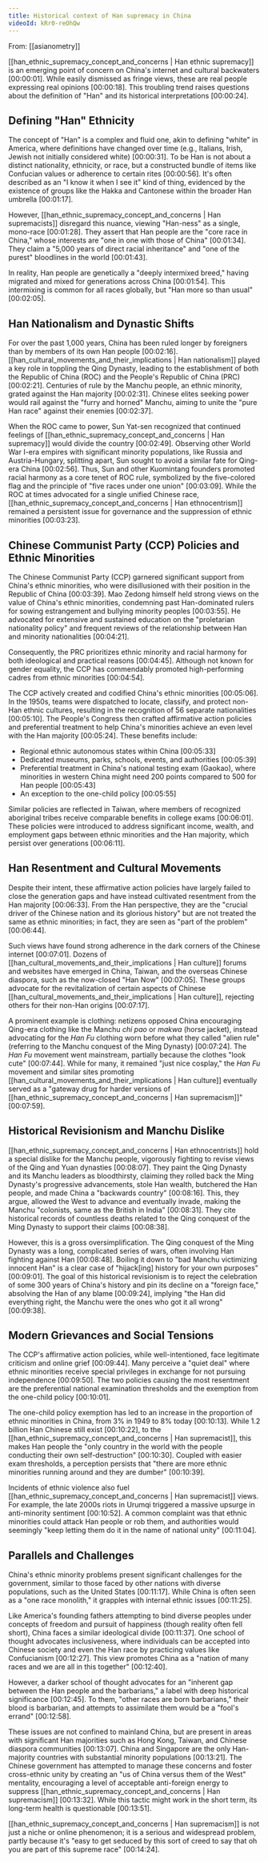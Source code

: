 ```yaml
---
title: Historical context of Han supremacy in China
videoId: kRr0-reOhQw
---
```


From: [[asianometry]] <br/> 

[[han_ethnic_supremacy_concept_and_concerns | Han ethnic supremacy]] is an emerging point of concern on China's internet and cultural backwaters <a class="yt-timestamp" data-t="00:00:01">[00:00:01]</a>. While easily dismissed as fringe views, these are real people expressing real opinions <a class="yt-timestamp" data-t="00:00:18">[00:00:18]</a>. This troubling trend raises questions about the definition of "Han" and its historical interpretations <a class="yt-timestamp" data-t="00:00:24">[00:00:24]</a>.

## Defining "Han" Ethnicity

The concept of "Han" is a complex and fluid one, akin to defining "white" in America, where definitions have changed over time (e.g., Italians, Irish, Jewish not initially considered white) <a class="yt-timestamp" data-t="00:00:31">[00:00:31]</a>. To be Han is not about a distinct nationality, ethnicity, or race, but a constructed bundle of items like Confucian values or adherence to certain rites <a class="yt-timestamp" data-t="00:00:56">[00:00:56]</a>. It's often described as an "I know it when I see it" kind of thing, evidenced by the existence of groups like the Hakka and Cantonese within the broader Han umbrella <a class="yt-timestamp" data-t="00:01:17">[00:01:17]</a>.

However, [[han_ethnic_supremacy_concept_and_concerns | Han supremacists]] disregard this nuance, viewing "Han-ness" as a single, mono-race <a class="yt-timestamp" data-t="00:01:28">[00:01:28]</a>. They assert that Han people are the "core race in China," whose interests are "one in one with those of China" <a class="yt-timestamp" data-t="00:01:34">[00:01:34]</a>. They claim a "5,000 years of direct racial inheritance" and "one of the purest" bloodlines in the world <a class="yt-timestamp" data-t="00:01:43">[00:01:43]</a>.

In reality, Han people are genetically a "deeply intermixed breed," having migrated and mixed for generations across China <a class="yt-timestamp" data-t="00:01:54">[00:01:54]</a>. This intermixing is common for all races globally, but "Han more so than usual" <a class="yt-timestamp" data-t="00:02:05">[00:02:05]</a>.

## Han Nationalism and Dynastic Shifts

For over the past 1,000 years, China has been ruled longer by foreigners than by members of its own Han people <a class="yt-timestamp" data-t="00:02:16">[00:02:16]</a>. [[han_cultural_movements_and_their_implications | Han nationalism]] played a key role in toppling the Qing Dynasty, leading to the establishment of both the Republic of China (ROC) and the People's Republic of China (PRC) <a class="yt-timestamp" data-t="00:02:21">[00:02:21]</a>. Centuries of rule by the Manchu people, an ethnic minority, grated against the Han majority <a class="yt-timestamp" data-t="00:02:31">[00:02:31]</a>. Chinese elites seeking power would rail against the "furry and horned" Manchu, aiming to unite the "pure Han race" against their enemies <a class="yt-timestamp" data-t="00:02:37">[00:02:37]</a>.

When the ROC came to power, Sun Yat-sen recognized that continued feelings of [[han_ethnic_supremacy_concept_and_concerns | Han supremacy]] would divide the country <a class="yt-timestamp" data-t="00:02:49">[00:02:49]</a>. Observing other World War I-era empires with significant minority populations, like Russia and Austria-Hungary, splitting apart, Sun sought to avoid a similar fate for Qing-era China <a class="yt-timestamp" data-t="00:02:56">[00:02:56]</a>. Thus, Sun and other Kuomintang founders promoted racial harmony as a core tenet of ROC rule, symbolized by the five-colored flag and the principle of "five races under one union" <a class="yt-timestamp" data-t="00:03:09">[00:03:09]</a>. While the ROC at times advocated for a single unified Chinese race, [[han_ethnic_supremacy_concept_and_concerns | Han ethnocentrism]] remained a persistent issue for governance and the suppression of ethnic minorities <a class="yt-timestamp" data-t="00:03:23">[00:03:23]</a>.

## Chinese Communist Party (CCP) Policies and Ethnic Minorities

The Chinese Communist Party (CCP) garnered significant support from China's ethnic minorities, who were disillusioned with their position in the Republic of China <a class="yt-timestamp" data-t="00:03:39">[00:03:39]</a>. Mao Zedong himself held strong views on the value of China's ethnic minorities, condemning past Han-dominated rulers for sowing estrangement and bullying minority peoples <a class="yt-timestamp" data-t="00:03:55">[00:03:55]</a>. He advocated for extensive and sustained education on the "proletarian nationality policy" and frequent reviews of the relationship between Han and minority nationalities <a class="yt-timestamp" data-t="00:04:21">[00:04:21]</a>.

Consequently, the PRC prioritizes ethnic minority and racial harmony for both ideological and practical reasons <a class="yt-timestamp" data-t="00:04:45">[00:04:45]</a>. Although not known for gender equality, the CCP has commendably promoted high-performing cadres from ethnic minorities <a class="yt-timestamp" data-t="00:04:54">[00:04:54]</a>.

The CCP actively created and codified China's ethnic minorities <a class="yt-timestamp" data-t="00:05:06">[00:05:06]</a>. In the 1950s, teams were dispatched to locate, classify, and protect non-Han ethnic cultures, resulting in the recognition of 56 separate nationalities <a class="yt-timestamp" data-t="00:05:10">[00:05:10]</a>. The People's Congress then crafted affirmative action policies and preferential treatment to help China's minorities achieve an even level with the Han majority <a class="yt-timestamp" data-t="00:05:24">[00:05:24]</a>. These benefits include:

*   Regional ethnic autonomous states within China <a class="yt-timestamp" data-t="00:05:33">[00:05:33]</a>
*   Dedicated museums, parks, schools, events, and authorities <a class="yt-timestamp" data-t="00:05:39">[00:05:39]</a>
*   Preferential treatment in China's national testing exam (Gaokao), where minorities in western China might need 200 points compared to 500 for Han people <a class="yt-timestamp" data-t="00:05:43">[00:05:43]</a>
*   An exception to the one-child policy <a class="yt-timestamp" data-t="00:05:55">[00:05:55]</a>

Similar policies are reflected in Taiwan, where members of recognized aboriginal tribes receive comparable benefits in college exams <a class="yt-timestamp" data-t="00:06:01">[00:06:01]</a>. These policies were introduced to address significant income, wealth, and employment gaps between ethnic minorities and the Han majority, which persist over generations <a class="yt-timestamp" data-t="00:06:11">[00:06:11]</a>.

## Han Resentment and Cultural Movements

Despite their intent, these affirmative action policies have largely failed to close the generation gaps and have instead cultivated resentment from the Han majority <a class="yt-timestamp" data-t="00:06:33">[00:06:33]</a>. From the Han perspective, they are the "crucial driver of the Chinese nation and its glorious history" but are not treated the same as ethnic minorities; in fact, they are seen as "part of the problem" <a class="yt-timestamp" data-t="00:06:44">[00:06:44]</a>.

Such views have found strong adherence in the dark corners of the Chinese internet <a class="yt-timestamp" data-t="00:07:01">[00:07:01]</a>. Dozens of [[han_cultural_movements_and_their_implications | Han culture]] forums and websites have emerged in China, Taiwan, and the overseas Chinese diaspora, such as the now-closed "Han Now" <a class="yt-timestamp" data-t="00:07:05">[00:07:05]</a>. These groups advocate for the revitalization of certain aspects of Chinese [[han_cultural_movements_and_their_implications | Han culture]], rejecting others for their non-Han origins <a class="yt-timestamp" data-t="00:07:17">[00:07:17]</a>.

A prominent example is clothing: netizens opposed China encouraging Qing-era clothing like the Manchu *chi pao* or *makwa* (horse jacket), instead advocating for the *Han Fu* clothing worn before what they called "alien rule" (referring to the Manchu conquest of the Ming Dynasty) <a class="yt-timestamp" data-t="00:07:24">[00:07:24]</a>. The *Han Fu* movement went mainstream, partially because the clothes "look cute" <a class="yt-timestamp" data-t="00:07:44">[00:07:44]</a>. While for many, it remained "just nice cosplay," the *Han Fu* movement and similar sites promoting [[han_cultural_movements_and_their_implications | Han culture]] eventually served as a "gateway drug for harder versions of [[han_ethnic_supremacy_concept_and_concerns | Han supremacism]]" <a class="yt-timestamp" data-t="00:07:59">[00:07:59]</a>.

## Historical Revisionism and Manchu Dislike

[[han_ethnic_supremacy_concept_and_concerns | Han ethnocentrists]] hold a special dislike for the Manchu people, vigorously fighting to revise views of the Qing and Yuan dynasties <a class="yt-timestamp" data-t="00:08:07">[00:08:07]</a>. They paint the Qing Dynasty and its Manchu leaders as bloodthirsty, claiming they rolled back the Ming Dynasty's progressive advancements, stole Han wealth, butchered the Han people, and made China a "backwards country" <a class="yt-timestamp" data-t="00:08:16">[00:08:16]</a>. This, they argue, allowed the West to advance and eventually invade, making the Manchu "colonists, same as the British in India" <a class="yt-timestamp" data-t="00:08:31">[00:08:31]</a>. They cite historical records of countless deaths related to the Qing conquest of the Ming Dynasty to support their claims <a class="yt-timestamp" data-t="00:08:38">[00:08:38]</a>.

However, this is a gross oversimplification. The Qing conquest of the Ming Dynasty was a long, complicated series of wars, often involving Han fighting against Han <a class="yt-timestamp" data-t="00:08:48">[00:08:48]</a>. Boiling it down to "bad Manchu victimizing innocent Han" is a clear case of "hijack[ing] history for your own purposes" <a class="yt-timestamp" data-t="00:09:01">[00:09:01]</a>. The goal of this historical revisionism is to reject the celebration of some 300 years of China's history and pin its decline on a "foreign face," absolving the Han of any blame <a class="yt-timestamp" data-t="00:09:24">[00:09:24]</a>, implying "the Han did everything right, the Manchu were the ones who got it all wrong" <a class="yt-timestamp" data-t="00:09:38">[00:09:38]</a>.

## Modern Grievances and Social Tensions

The CCP's affirmative action policies, while well-intentioned, face legitimate criticism and online grief <a class="yt-timestamp" data-t="00:09:44">[00:09:44]</a>. Many perceive a "quiet deal" where ethnic minorities receive special privileges in exchange for not pursuing independence <a class="yt-timestamp" data-t="00:09:50">[00:09:50]</a>. The two policies causing the most resentment are the preferential national examination thresholds and the exemption from the one-child policy <a class="yt-timestamp" data-t="00:10:01">[00:10:01]</a>.

The one-child policy exemption has led to an increase in the proportion of ethnic minorities in China, from 3% in 1949 to 8% today <a class="yt-timestamp" data-t="00:10:13">[00:10:13]</a>. While 1.2 billion Han Chinese still exist <a class="yt-timestamp" data-t="00:10:22">[00:10:22]</a>, to the [[han_ethnic_supremacy_concept_and_concerns | Han supremacist]], this makes Han people the "only country in the world with the people conducting their own self-destruction" <a class="yt-timestamp" data-t="00:10:30">[00:10:30]</a>. Coupled with easier exam thresholds, a perception persists that "there are more ethnic minorities running around and they are dumber" <a class="yt-timestamp" data-t="00:10:39">[00:10:39]</a>.

Incidents of ethnic violence also fuel [[han_ethnic_supremacy_concept_and_concerns | Han supremacist]] views. For example, the late 2000s riots in Urumqi triggered a massive upsurge in anti-minority sentiment <a class="yt-timestamp" data-t="00:10:52">[00:10:52]</a>. A common complaint was that ethnic minorities could attack Han people or rob them, and authorities would seemingly "keep letting them do it in the name of national unity" <a class="yt-timestamp" data-t="00:11:04">[00:11:04]</a>.

## Parallels and Challenges

China's ethnic minority problems present significant challenges for the government, similar to those faced by other nations with diverse populations, such as the United States <a class="yt-timestamp" data-t="00:11:17">[00:11:17]</a>. While China is often seen as a "one race monolith," it grapples with internal ethnic issues <a class="yt-timestamp" data-t="00:11:25">[00:11:25]</a>.

Like America's founding fathers attempting to bind diverse peoples under concepts of freedom and pursuit of happiness (though reality often fell short), China faces a similar ideological divide <a class="yt-timestamp" data-t="00:11:37">[00:11:37]</a>. One school of thought advocates inclusiveness, where individuals can be accepted into Chinese society and even the Han race by practicing values like Confucianism <a class="yt-timestamp" data-t="00:12:27">[00:12:27]</a>. This view promotes China as a "nation of many races and we are all in this together" <a class="yt-timestamp" data-t="00:12:40">[00:12:40]</a>.

However, a darker school of thought advocates for an "inherent gap between the Han people and the barbarians," a label with deep historical significance <a class="yt-timestamp" data-t="00:12:45">[00:12:45]</a>. To them, "other races are born barbarians," their blood is barbarian, and attempts to assimilate them would be a "fool's errand" <a class="yt-timestamp" data-t="00:12:58">[00:12:58]</a>.

These issues are not confined to mainland China, but are present in areas with significant Han majorities such as Hong Kong, Taiwan, and Chinese diaspora communities <a class="yt-timestamp" data-t="00:13:07">[00:13:07]</a>. China and Singapore are the only Han-majority countries with substantial minority populations <a class="yt-timestamp" data-t="00:13:21">[00:13:21]</a>. The Chinese government has attempted to manage these concerns and foster cross-ethnic unity by creating an "us of China versus them of the West" mentality, encouraging a level of acceptable anti-foreign energy to suppress [[han_ethnic_supremacy_concept_and_concerns | Han supremacism]] <a class="yt-timestamp" data-t="00:13:32">[00:13:32]</a>. While this tactic might work in the short term, its long-term health is questionable <a class="yt-timestamp" data-t="00:13:51">[00:13:51]</a>.

[[han_ethnic_supremacy_concept_and_concerns | Han supremacism]] is not just a niche or online phenomenon; it is a serious and widespread problem, partly because it's "easy to get seduced by this sort of creed to say that oh you are part of this supreme race" <a class="yt-timestamp" data-t="00:14:24">[00:14:24]</a>.
